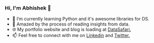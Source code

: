 ### Hi, I'm Abhishek 👋

- 🌱 I’m currently learning Python and it's awesome libraries for DS.
- 🔭 Amazed by the process of reading insights from data.
- 🌐 My portfolio website and blog is loading at [DataSafari.](https://datasafari.in)
- 📫 Feel free to connect with me on [Linkedin](https://linkedin.com/in/akpmpr) and [Twitter.](https://twitter.com/datasafari)
